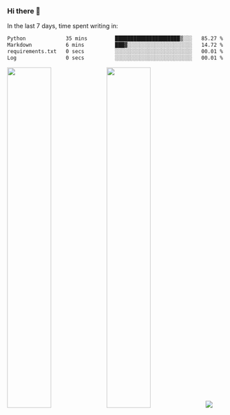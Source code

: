 ### Hi there 👋

In the last 7 days, time spent writing in:

<!--START_SECTION:waka-->

```txt
Python             35 mins         █████████████████████▒░░░   85.27 %
Markdown           6 mins          ███▓░░░░░░░░░░░░░░░░░░░░░   14.72 %
requirements.txt   0 secs          ░░░░░░░░░░░░░░░░░░░░░░░░░   00.01 %
Log                0 secs          ░░░░░░░░░░░░░░░░░░░░░░░░░   00.01 %
```

<!--END_SECTION:waka-->

<img src="https://wakatime.com/share/@jimtje/5d0c92de-08f8-4a72-8f2f-6a9693d1e318.svg" width=45% height=45%> <img src="https://wakatime.com/share/@jimtje/501498ae-bda5-4da7-a89d-b40bcdd5556d.svg" width=45% height=45%>
![](https://hit.yhype.me/github/profile?user_id=43537315)
